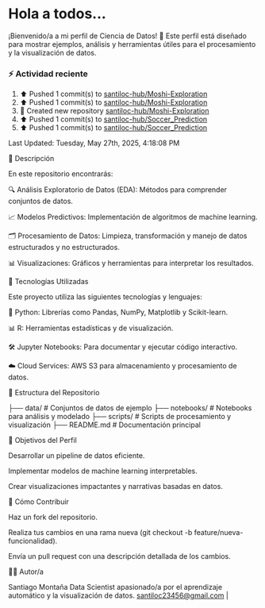 # Hola a todos...
¡Bienvenido/a a mi perfil de Ciencia de Datos! 🚀 Este perfil está diseñado para mostrar ejemplos, análisis y herramientas útiles para el procesamiento y la visualización de datos.
### ⚡ Actividad reciente

<!--RECENT_ACTIVITY:start-->
1. ⬆️ Pushed 1 commit(s) to [santiloc-hub/Moshi-Exploration](https://github.com/santiloc-hub/Moshi-Exploration)<br>
2. ⬆️ Pushed 1 commit(s) to [santiloc-hub/Moshi-Exploration](https://github.com/santiloc-hub/Moshi-Exploration)<br>
3. 📔 Created new repository [santiloc-hub/Moshi-Exploration](https://github.com/santiloc-hub/Moshi-Exploration)<br>
4. ⬆️ Pushed 1 commit(s) to [santiloc-hub/Soccer_Prediction](https://github.com/santiloc-hub/Soccer_Prediction)<br>
5. ⬆️ Pushed 1 commit(s) to [santiloc-hub/Soccer_Prediction](https://github.com/santiloc-hub/Soccer_Prediction)<br>
<!--RECENT_ACTIVITY:end-->
<!--RECENT_ACTIVITY:last_update-->
Last Updated: Tuesday, May 27th, 2025, 4:18:08 PM
<!--RECENT_ACTIVITY:last_update_end-->



📌 Descripción

En este repositorio encontrarás:

🔍 Análisis Exploratorio de Datos (EDA): Métodos para comprender conjuntos de datos.

📈 Modelos Predictivos: Implementación de algoritmos de machine learning.

🗂️ Procesamiento de Datos: Limpieza, transformación y manejo de datos estructurados y no estructurados.

📊 Visualizaciones: Gráficos y herramientas para interpretar los resultados.

🚀 Tecnologías Utilizadas

Este proyecto utiliza las siguientes tecnologías y lenguajes:

🐍 Python: Librerías como Pandas, NumPy, Matplotlib y Scikit-learn.

📊 R: Herramientas estadísticas y de visualización.

🛠️ Jupyter Notebooks: Para documentar y ejecutar código interactivo.

☁️ Cloud Services: AWS S3 para almacenamiento y procesamiento de datos.

📁 Estructura del Repositorio

├── data/                # Conjuntos de datos de ejemplo
├── notebooks/           # Notebooks para análisis y modelado
├── scripts/             # Scripts de procesamiento y visualización
├── README.md            # Documentación principal

🎯 Objetivos del Perfil

Desarrollar un pipeline de datos eficiente.

Implementar modelos de machine learning interpretables.

Crear visualizaciones impactantes y narrativas basadas en datos.

📝 Cómo Contribuir

Haz un fork del repositorio.

Realiza tus cambios en una rama nueva (git checkout -b feature/nueva-funcionalidad).

Envía un pull request con una descripción detallada de los cambios.

👩‍💻 Autor/a

Santiago Montaña Data Scientist apasionado/a por el aprendizaje automático y la visualización de datos.
santiloc23456@gmail.com | 
